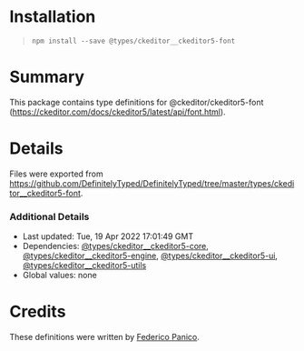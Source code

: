 # Installation
> `npm install --save @types/ckeditor__ckeditor5-font`

# Summary
This package contains type definitions for @ckeditor/ckeditor5-font (https://ckeditor.com/docs/ckeditor5/latest/api/font.html).

# Details
Files were exported from https://github.com/DefinitelyTyped/DefinitelyTyped/tree/master/types/ckeditor__ckeditor5-font.

### Additional Details
 * Last updated: Tue, 19 Apr 2022 17:01:49 GMT
 * Dependencies: [@types/ckeditor__ckeditor5-core](https://npmjs.com/package/@types/ckeditor__ckeditor5-core), [@types/ckeditor__ckeditor5-engine](https://npmjs.com/package/@types/ckeditor__ckeditor5-engine), [@types/ckeditor__ckeditor5-ui](https://npmjs.com/package/@types/ckeditor__ckeditor5-ui), [@types/ckeditor__ckeditor5-utils](https://npmjs.com/package/@types/ckeditor__ckeditor5-utils)
 * Global values: none

# Credits
These definitions were written by [Federico Panico](https://github.com/fedemp).
